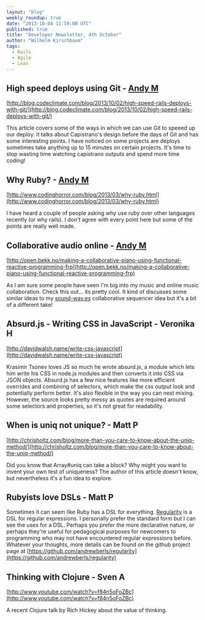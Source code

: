 ```yaml
---
layout: "blog"
weekly_roundup: true
date: "2013-10-04 11:59:00 UTC"
published: true
title: "Developer Newsletter, 4th October"
author: "Wilhelm Kirschbaum"
tags:
  - Rails
  - Agile
  - Lean
---
```


## High speed deploys using Git - [Andy M](http://www.unboxedconsulting.com/people/andrew-mitchell)
[http://blog.codeclimate.com/blog/2013/10/02/high-speed-rails-deploys-with-git/](http://blog.codeclimate.com/blog/2013/10/02/high-speed-rails-deploys-with-git/)

This article covers some of the ways in which we can use Git to speeed up our deploy. It talks about Capistrano's design before the days of Git and has some interesting points. I have noticed on some projects are deploys sometimes take anything up to 15 minutes on certain projects. It's time to stop wasting time watching capistrano outputs and spend more time coding!


## Why Ruby? - [Andy M](http://www.unboxedconsulting.com/people/andrew-mitchell)
[http://www.codinghorror.com/blog/2013/03/why-ruby.html](http://www.codinghorror.com/blog/2013/03/why-ruby.html)

I have heard a couple of people asking why use ruby over other languages recently (or why rails). I don't agree with every point here but some of the points are really well made.

## Collaborative audio online - [Andy M](http://www.unboxedconsulting.com/people/andrew-mitchell)
[http://open.bekk.no/making-a-collaborative-piano-using-functional-reactive-programming-frp](http://open.bekk.no/making-a-collaborative-piano-using-functional-reactive-programming-frp)

As I am sure some people have seen I'm big into my music and online music collaboration. Check this out… its pretty cool. It kind of discusses some similar ideas to my [sound-wav.es](http://www.sound-wav.es) collaborative sequencer idea but it's a bit of a different take!

## Absurd.js - Writing CSS in JavaScript - Veronika H
[http://davidwalsh.name/write-css-javascript](http://davidwalsh.name/write-css-javascript)

Krasimir Tsonev loves JS so much he wrote absurd.js, a module which lets him write his CSS in node.js modules and then converts it into CSS via JSON objects. Absurd.js has a few nice features like more efficient overrides and combining of selectors, which make the css output look and potentially perform better. It's also flexible in the way you can nest mixing. However, the source looks pretty messy as quotes are required around some selectors and properties, so it's not great for readability.

## When is uniq not unique? - Matt P
[http://chrisholtz.com/blog/more-than-you-care-to-know-about-the-uniq-method/](http://chrisholtz.com/blog/more-than-you-care-to-know-about-the-uniq-method/)

Did you know that Array#uniq can take a block? Why might you want to invent your own test of uniqueness? The author of this article doesn't know, but nevertheless it's a fun idea to explore.

## Rubyists love DSLs - Matt P
Sometimes it can seem like Ruby has a DSL for everything. [Regularity](https://github.com/andrewberls/regularity
) is a DSL for regular expressions. I personally prefer the standard form but I can see the uses for a DSL. Perhaps you prefer the more declarative nature, or perhaps they're useful for pedagogical purposes for newcomers to programming who may not have encountered regular expressions before. Whatever your thoughts, more details can be found on the github project page at [https://github.com/andrewberls/regularity](https://github.com/andrewberls/regularity)

## Thinking with Clojure - Sven A
[http://www.youtube.com/watch?v=f84n5oFoZBc](http://www.youtube.com/watch?v=f84n5oFoZBc)

A recent Clojure talk by Rich Hickey about the value of thinking.

